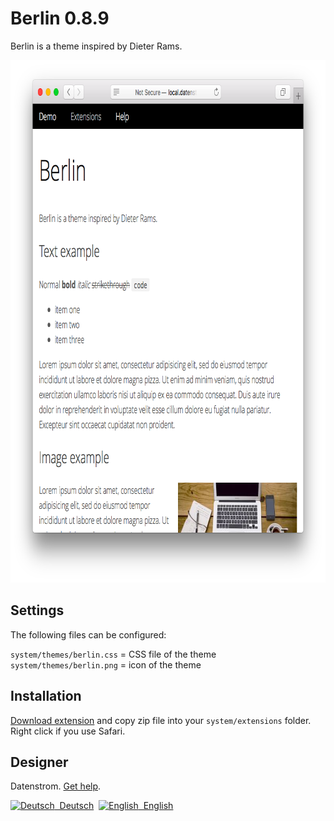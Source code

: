 Berlin 0.8.9
============
Berlin is a theme inspired by Dieter Rams.

<p align="center"><img src="berlin-screenshot.png?raw=true" width="795" height="836" alt="Screenshot"></p>

## Settings

The following files can be configured:

`system/themes/berlin.css` = CSS file of the theme  
`system/themes/berlin.png` = icon of the theme  

## Installation

[Download extension](https://github.com/datenstrom/yellow-extensions/raw/master/zip/berlin.zip) and copy zip file into your `system/extensions` folder. Right click if you use Safari.

## Designer

Datenstrom. [Get help](https://datenstrom.se/yellow/help/).

<p>
<a href="README-de.md"><img src="https://raw.githubusercontent.com/datenstrom/yellow-extensions/master/source/help/language-de.png" width="15" height="15" alt="Deutsch">&nbsp; Deutsch</a>&nbsp;
<a href="README.md"><img src="https://raw.githubusercontent.com/datenstrom/yellow-extensions/master/source/help/language-en.png" width="15" height="15" alt="English">&nbsp; English</a>&nbsp;
</p>
